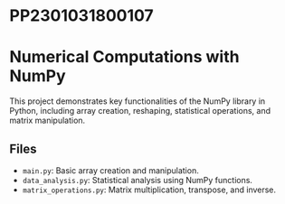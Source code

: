 # PP2301031800107

# Numerical Computations with NumPy

This project demonstrates key functionalities of the NumPy library in Python, including array creation, reshaping, statistical operations, and matrix manipulation.

## Files

- `main.py`: Basic array creation and manipulation.
- `data_analysis.py`: Statistical analysis using NumPy functions.
- `matrix_operations.py`: Matrix multiplication, transpose, and inverse.
